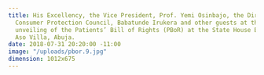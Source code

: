 ```yaml
---
title: His Excellency, the Vice President, Prof. Yemi Osinbajo, the Director General,
  Consumer Protection Council, Babatunde Irukera and other guests at the official
  unveiling of the Patients’ Bill of Rights (PBoR) at the State House Banquet Hall,
  Aso Villa, Abuja.
date: 2018-07-31 20:20:00 -11:00
image: "/uploads/pbor.9.jpg"
dimension: 1012x675
---
```


